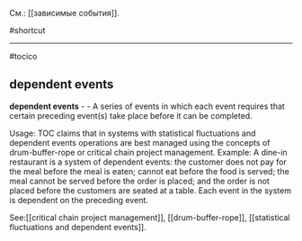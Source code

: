 См.: [[зависимые события]].

#shortcut




<hr/>

#tocico

## dependent events

<b>dependent events</b> - - A series of events in which each event requires that certain preceding event(s) take place before it can be completed. 


Usage: TOC claims that in systems with statistical fluctuations and dependent events operations are best managed using the concepts of drum-buffer-rope or critical chain project management. Example: A dine-in restaurant is a system of dependent events: the customer does not pay for the meal before the meal is eaten; cannot eat before the food is served; the meal cannot be served before the order is placed; and the order is not placed before the customers are seated at a table. Each event in the system is dependent on the preceding event. 



See:[[critical chain project management]], [[drum-buffer-rope]], [[statistical fluctuations and dependent events]].

